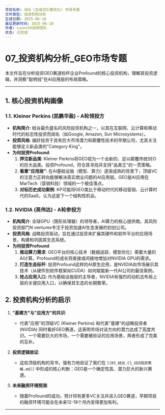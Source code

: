 ```yaml
---
项目名称: GEO (生成式引擎优化) 市场专题
文件类型: 投资机构分析
生成日期: 2025-06-18
最后更新时间: 2025-06-18
作者: LaunchX投研团队
状态: 已完成
---
```


# 07_投资机构分析_GEO市场专题

本文件旨在分析投资GEO赛道标杆企业Profound的核心投资机构，理解其投资逻辑，并洞察"聪明钱"在AI应用层的布局策略。

---

## 1. 核心投资机构画像

### 1.1. Kleiner Perkins (凯鹏华盈) - A轮领投方

-   **机构简介**: 硅谷最负盛名的风险投资机构之一，以其在互联网、云计算和移动时代的标志性投资而闻名（如Google, Amazon, Sun Microsystems）。
-   **投资风格**: 偏好投资于具有巨大市场潜力和颠覆性技术的早期公司，尤其关注能够定义新品类的"Category King"。
-   **为何投资Profound**:
    1.  **押注新品类**: Kleiner Perkins将GEO视为一个全新的、足以颠覆传统SEO的巨大品类。投资Profound，符合其寻找并支持"品类王"的一贯策略。
    2.  **看重"应用层"**: 在AI基础设施（模型、算力）逐渐成熟的背景下，顶级VC的注意力正转向能够解决真实商业问题的AI应用层。GEO是AI应用在MarTech（营销科技）领域的一个极佳落点。
    3.  **对标历史成功案例**: KP可能将GEO类比于移动时代的移动营销、云计算时代的SaaS，认为这是下一个结构性机会。

### 1.2. NVIDIA (英伟达) - A轮参投方

-   **机构简介**: 全球GPU（图形处理器）的领导者，AI算力的核心提供商。其风险投资部门N ventures专注于投资加速AI生态发展的初创公司。
-   **投资风格**: 战略投资驱动，旨在通过投资来扩展其硬件和软件平台的应用场景，构建和巩固其生态系统。
-   **为何投资Profound**:
    1.  **推动算力需求**: GEO平台的核心技术（数据追踪、模型优化）需要大量的AI计算。Profound的成长将直接或间接地增加对NVIDIA GPU的需求。
    2.  **打造生态标杆**: 投资Profound这样的AI原生应用，是NVIDIA向市场展示其技术（从硬件到软件框架如CUDA）如何赋能新一代AI公司的最佳案例。
    3.  **抢占应用入口**: 作为基础设施层的主导者，NVIDIA有强烈的动机去布局上层的关键应用入口，以确保其生态的长期繁荣。

## 2. 投资机构分析的启示

1.  **"基建方"与"应用方"的共识**:
    -   代表"应用"的顶级VC (Kleiner Perkins) 和代表"基建"的战略投资者 (NVIDIA) 同时看好GEO赛道，这表明市场对该方向的潜力达成了高度共识。一个需要巨大的市场，一个需要被验证的应用场景，两者形成了完美的互补。

2.  **投资逻辑验证**:
    -   这些顶级机构的背书，强有力地验证了我们在 `[[03_结论_C1_GEO投资策略.md]]` 中形成的核心判断：GEO是一个确定性高、潜力巨大的新兴赛道。

3.  **未来融资环境预测**:
    -   随着Profound的成功，预计将有更多VC关注并进入GEO赛道，早期项目的融资环境可能会在未来12-18个月内变得更加有利。

--- 